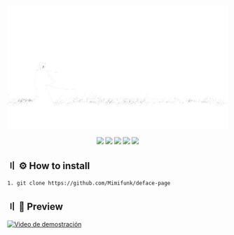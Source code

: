 <p align="center">
  <img src="assets/new.png">
</p>

<p align="center">
    <img src="https://img.shields.io/badge/License-MIT-important">
    <img src="https://img.shields.io/badge/Language-JavaScript-yellow">
    <img src="https://img.shields.io/badge/Language-CSS-blue">
    <img src="https://img.shields.io/badge/Language-HTML-orange">
  </a>
  <a href="https://github.com/Mimifunk/deface-page">
    <img src="https://visitor-badge.laobi.icu/badge?page_id=Mimifunk.deface-page" /></a>
  </a> 

## 〢 :gear: How to install 
```bash
1. git clone https://github.com/Mimifunk/deface-page
```
## 〢 :bat: Preview


[![Video de demostración](https://media.discordapp.net/attachments/1239292840148992000/1255695626541338714/image.png?ex=667e112f&is=667cbfaf&hm=8548528d722ce007b4e9394a79843f517422058c049d2896cda3fc06be3fa882&=&format=webp&quality=lossless&width=550&height=265)](https://cdn.discordapp.com/attachments/1213857976444780564/1255692575587958854/Desktop_2024.06.26_-_19.41.20.05.mp4?ex=667e0e57&is=667cbcd7&hm=c56f974a05207a05224254a58f82e0dc5b8fe6fcfcb33084d9d58861a71bb2c7&)

